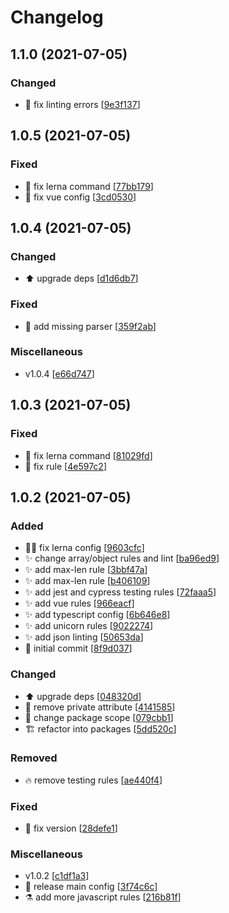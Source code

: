 # Changelog

<a name="1.1.0"></a>
## 1.1.0 (2021-07-05)

### Changed

- 🚨 fix linting errors [[9e3f137](https://github.com/prazdevs/eslint-config/commit/9e3f1373c839a4db0b2763f519ca964eb61905e1)]


<a name="1.0.5"></a>
## 1.0.5 (2021-07-05)

### Fixed

- 💚 fix lerna command [[77bb179](https://github.com/prazdevs/eslint-config/commit/77bb1798734621c3bef254ef0a23fba8539c6cee)]
- 🐛 fix vue config [[3cd0530](https://github.com/prazdevs/eslint-config/commit/3cd0530d32098f0fd5cee870d9ce6e8011441cce)]


<a name="1.0.4"></a>
## 1.0.4 (2021-07-05)

### Changed

- ⬆️ upgrade deps [[d1d6db7](https://github.com/prazdevs/eslint-config/commit/d1d6db785084f81b2eb35cd64f071e025e0d78c8)]

### Fixed

- 🐛 add missing parser [[359f2ab](https://github.com/prazdevs/eslint-config/commit/359f2ab811a119b7736e3ad39dc6537d8493fa6b)]

### Miscellaneous

-  v1.0.4 [[e66d747](https://github.com/prazdevs/eslint-config/commit/e66d74757ea4383c66ca8878db84a1b176c6f760)]


<a name="1.0.3"></a>
## 1.0.3 (2021-07-05)

### Fixed

- 💚 fix lerna command [[81029fd](https://github.com/prazdevs/eslint-config/commit/81029fd5bb5c869fe462530ac3d6e653ff101bcd)]
- 🐛 fix rule [[4e597c2](https://github.com/prazdevs/eslint-config/commit/4e597c2c8bdd6ae0f11dbd96e45dac3df57e8e85)]


<a name="1.0.2"></a>
## 1.0.2 (2021-07-05)

### Added

- 👷‍♂️ fix lerna config [[9603cfc](https://github.com/prazdevs/eslint-config/commit/9603cfc8baff56c37a93d1634e97626657fdc6e7)]
- ✨ change array/object rules and lint [[ba96ed9](https://github.com/prazdevs/eslint-config/commit/ba96ed929f4c9f7c1d90dea9a081fbdbd10e9ce8)]
- ✨ add max-len rule [[3bbf47a](https://github.com/prazdevs/eslint-config/commit/3bbf47a63cd57d2583e553076e2424bcd5d5195f)]
- ✨ add max-len rule [[b406109](https://github.com/prazdevs/eslint-config/commit/b40610916de2c6b68c1af20fda0fb45b8650cb01)]
- ✨ add jest and cypress testing rules [[72faaa5](https://github.com/prazdevs/eslint-config/commit/72faaa55c88c9b995e5d29f7909320943fbec737)]
- ✨ add vue rules [[966eacf](https://github.com/prazdevs/eslint-config/commit/966eacf1de593a6ad68e5c24c94ffd86108ee9b2)]
- ✨ add typescript config [[6b646e8](https://github.com/prazdevs/eslint-config/commit/6b646e81392f11155a38e0156145af75ae5ce271)]
- ✨ add unicorn rules [[9022274](https://github.com/prazdevs/eslint-config/commit/90222742c6a344c787d9a7843fa6eaac1d9b5378)]
- ✨ add json linting [[50653da](https://github.com/prazdevs/eslint-config/commit/50653da1aeb3b9e8ac79e8a8c2160d80025f2b4f)]
- 🎉 initial commit [[8f9d037](https://github.com/prazdevs/eslint-config/commit/8f9d037e01bb69f4d418cd087dd7400445cfcc87)]

### Changed

- ⬆️ upgrade deps [[048320d](https://github.com/prazdevs/eslint-config/commit/048320d4a3b14926e12c190303a9258a4a176a68)]
- 🔧 remove private attribute [[4141585](https://github.com/prazdevs/eslint-config/commit/41415852931cf5a8223e9519a534c4fc5b0d4f8e)]
- 🔧 change package scope [[079cbb1](https://github.com/prazdevs/eslint-config/commit/079cbb14988af27709ef950712f767fe1208e924)]
- 🏗️ refactor into packages [[5dd520c](https://github.com/prazdevs/eslint-config/commit/5dd520c08ebd298417d39ab53086a0f25514eba2)]

### Removed

- 🔥 remove testing rules [[ae440f4](https://github.com/prazdevs/eslint-config/commit/ae440f4458847a6c3d392f2bad365c0fd3314269)]

### Fixed

- 💚 fix version [[28defe1](https://github.com/prazdevs/eslint-config/commit/28defe165d45841f3adf06ca5dc44153a748ceeb)]

### Miscellaneous

-  v1.0.2 [[c1df1a3](https://github.com/prazdevs/eslint-config/commit/c1df1a3ef280373c23b4cb4a99c78498d29cefa4)]
- 🚀 release main config [[3f74c6c](https://github.com/prazdevs/eslint-config/commit/3f74c6c11858b5f8ff2baa96c724b6582380cc23)]
- ⚗️ add more javascript rules [[216b81f](https://github.com/prazdevs/eslint-config/commit/216b81f4749190b2993bd464eb946c6fc68d130c)]


